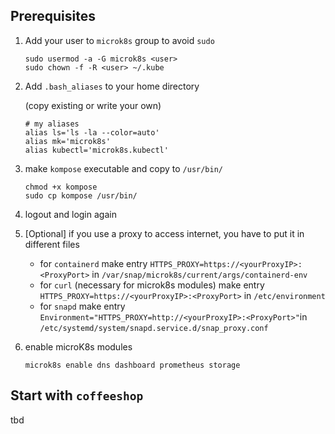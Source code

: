 ## Prerequisites

1. Add your user to `microk8s` group to avoid `sudo`

   ```
   sudo usermod -a -G microk8s <user>
   sudo chown -f -R <user> ~/.kube
   ```

2. Add `.bash_aliases` to your home directory 

   (copy existing or write your own)

   ```
   # my aliases
   alias ls='ls -la --color=auto'
   alias mk='microk8s'
   alias kubectl='microk8s.kubectl'
   ```

3. make `kompose` executable and copy to `/usr/bin/`
   
   ```
   chmod +x kompose
   sudo cp kompose /usr/bin/
   ``` 

4. logout and login again

5. [Optional] if you use a proxy to access internet, you have to put it in different files

   - for `containerd` make entry `HTTPS_PROXY=https://<yourProxyIP>:<ProxyPort>` in `/var/snap/microk8s/current/args/containerd-env`
   - for `curl` (necessary for microk8s modules) make entry `HTTPS_PROXY=https://<yourProxyIP>:<ProxyPort>` in `/etc/environment`
   - for `snapd` make entry `Environment="HTTPS_PROXY=http://<yourProxyIP>:<ProxyPort>"`in `/etc/systemd/system/snapd.service.d/snap_proxy.conf` 

6. enable microK8s modules
   ```
   microk8s enable dns dashboard prometheus storage
   ```

## Start with `coffeeshop`
tbd 
